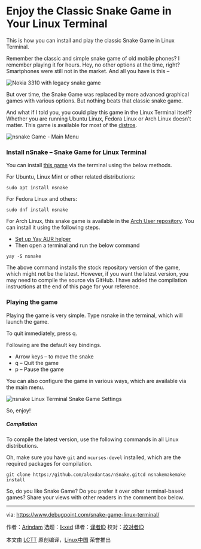 [#]: subject: "Enjoy the Classic Snake Game in Your Linux Terminal"
[#]: via: "https://www.debugpoint.com/snake-game-linux-terminal/"
[#]: author: "Arindam https://www.debugpoint.com/author/admin1/"
[#]: collector: "lkxed"
[#]: translator: " "
[#]: reviewer: " "
[#]: publisher: " "
[#]: url: " "

Enjoy the Classic Snake Game in Your Linux Terminal
======
This is how you can install and play the classic Snake Game in Linux Terminal.

Remember the classic and simple snake game of old mobile phones? I remember playing it for hours. Hey, no other options at the time, right? Smartphones were still not in the market. And all you have is this –

![Nokia 3310 with legacy snake game][1]

But over time, the Snake Game was replaced by more advanced graphical games with various options. But nothing beats that classic snake game.

And what if I told you, you could play this game in the Linux Terminal itself? Whether you are running Ubuntu Linux, Fedora Linux or Arch Linux doesn’t matter. This game is available for most of the [distros][2].

![nsnake Game - Main Menu][3]

### Install nSnake – Snake Game for Linux Terminal

You can install [this game][4] via the terminal using the below methods.

For Ubuntu, Linux Mint or other related distributions:

```
sudo apt install nsnake
```

For Fedora Linux and others:

```
sudo dnf install nsnake
```

For Arch Linux, this snake game is available in the [Arch User repository][5]. You can install it using the following steps.

* [Set up Yay AUR helper][6]
* Then open a terminal and run the below command

```
yay -S nsnake
```

The above command installs the stock repository version of the game, which might not be the latest. However, if you want the latest version, you may need to compile the source via GitHub. I have added the compilation instructions at the end of this page for your reference.

### Playing the game

Playing the game is very simple. Type nsnake in the terminal, which will launch the game.

To quit immediately, press q.

Following are the default key bindings.

* Arrow keys – to move the snake
* q – Quit the game
* p – Pause the game

You can also configure the game in various ways, which are available via the main menu.

![nsnake Linux Terminal Snake Game Settings][7]

So, enjoy!

##### Compilation

To compile the latest version, use the following commands in all Linux distributions.

Oh, make sure you have `git` and `ncurses-devel` installed, which are the required packages for compilation.

```
git clone https://github.com/alexdantas/nSnake.gitcd nsnakemakemake install
```

So, do you like Snake Game? Do you prefer it over other terminal-based games? Share your views with other readers in the comment box below.

--------------------------------------------------------------------------------

via: https://www.debugpoint.com/snake-game-linux-terminal/

作者：[Arindam][a]
选题：[lkxed][b]
译者：[译者ID](https://github.com/译者ID)
校对：[校对者ID](https://github.com/校对者ID)

本文由 [LCTT](https://github.com/LCTT/TranslateProject) 原创编译，[Linux中国](https://linux.cn/) 荣誉推出

[a]: https://www.debugpoint.com/author/admin1/
[b]: https://github.com/lkxed
[1]: https://www.debugpoint.com/wp-content/uploads/2021/12/Nokia-3310-with-legacy-snake-game.jpg
[2]: https://www.debugpoint.com/category/distributions
[3]: https://www.debugpoint.com/wp-content/uploads/2021/12/nsnake-Game-Main-Menu.jpg
[4]: https://github.com/alexdantas/nsnake
[5]: https://aur.archlinux.org/packages/nsnake/
[6]: https://www.debugpoint.com/2021/01/install-yay-arch/
[7]: https://www.debugpoint.com/wp-content/uploads/2021/12/nsnake-Linux-Terminal-Snake-Game-Settings.jpg

